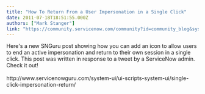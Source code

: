 ```yaml
---
title: "How To Return From a User Impersonation in a Single Click"
date: 2011-07-18T18:51:55.000Z
authors: ["Mark Stanger"]
link: "https://community.servicenow.com/community?id=community_blog&sys_id=8f6caea1dbd0dbc01dcaf3231f961958"
---
```

<p>Here's a new SNGuru post showing how you can add an icon to allow users to end an active impersonation and return to their own session in a single click. This post was written in response to a tweet by a ServiceNow admin. Check it out!<br /><br />http://www.servicenowguru.com/system-ui/ui-scripts-system-ui/single-click-impersonation-return/</p>